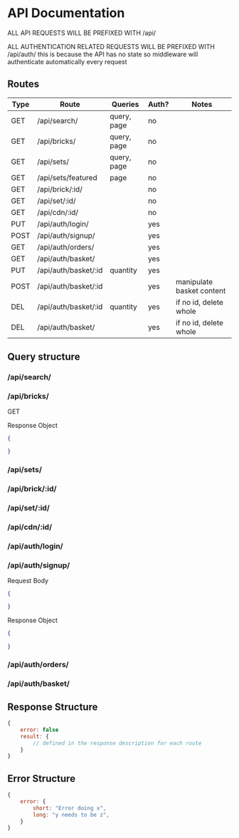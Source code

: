 # API Documentation

ALL API REQUESTS WILL BE PREFIXED WITH /api/

ALL AUTHENTICATION RELATED REQUESTS WILL BE PREFIXED WITH /api/auth/
this is because the API has no state so middleware will authenticate
automatically every request

## Routes

| Type | Route | Queries | Auth? | Notes |
| --- | --- | --- | -- | --- |
| GET   | /api/search/          | query, page   | no  | |
| GET   | /api/bricks/          | query, page   | no  | |
| GET   | /api/sets/            | query, page   | no  | |
| GET   | /api/sets/featured    | page          | no  | |
| GET   | /api/brick/:id/       |               | no  | | 
| GET   | /api/set/:id/         |               | no  | |
| GET   | /api/cdn/:id/         |               | no  | |
| PUT   | /api/auth/login/      |               | yes | |
| POST  | /api/auth/signup/     |               | yes | |
| GET   | /api/auth/orders/     |               | yes | |
| GET   | /api/auth/basket/     |               | yes | |
| PUT   | /api/auth/basket/:id  | quantity      | yes | |
| POST  | /api/auth/basket/:id  |               | yes | manipulate basket content |
| DEL   | /api/auth/basket/:id  | quantity      | yes | if no id, delete whole |
| DEL   | /api/auth/basket/     |               | yes | if no id, delete whole |

## Query structure



### /api/search/
### /api/bricks/

GET

Response Object
```json
{

}
```

### /api/sets/
### /api/brick/:id/
### /api/set/:id/
### /api/cdn/:id/
### /api/auth/login/
### /api/auth/signup/

Request Body
```json
{

}
```

Response Object
```json
{
    
}
```

### /api/auth/orders/
### /api/auth/basket/

## Response Structure

```js
{
    error: false
    result: {
        // defined in the response description for each route
    }
}
```

## Error Structure

```js
{
    error: {
        short: "Error doing x",
        long: "y needs to be z",
    }
}
```

